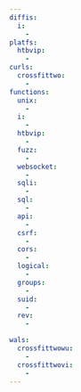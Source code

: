 ```yaml
---
diffis:
  i:
    -
platfs:
  htbvip:
    -
curls:
  crossfittwo:
    -
functions:
  unix:
    -
  i:
    -
  htbvip:
    -
  fuzz:
    -
  websocket:
    -
  sqli:
    -
  sql:
    -
  api:
    -
  csrf:
    -
  cors:
    -
  logical:
    -
  groups:
    -
  suid:
    -
  rev:
    -

wals:
  crossfittwowu:
    -
  crossfittwovi:
    -
---
```

